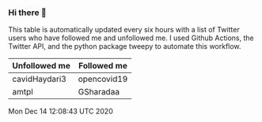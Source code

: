 ### Hi there 👋

This table is automatically updated every six hours with a list of Twitter users who have followed me and unfollowed me. I used Github Actions, the Twitter API, and the python package tweepy to automate this workflow.

| Unfollowed me |  Followed me |
| --- | --- |
|cavidHaydari3|opencovid19|
|amtpl|GSharadaa|
Mon Dec 14 12:08:43 UTC 2020
